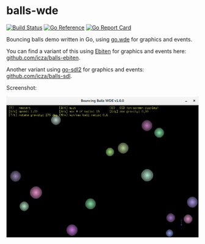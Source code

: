 # balls-wde

[![Build Status](https://travis-ci.org/icza/balls-wde.svg?branch=master)](https://travis-ci.org/icza/balls-wde)
[![Go Reference](https://pkg.go.dev/badge/github.com/icza/balls-wde.svg)](https://pkg.go.dev/github.com/icza/balls-wde)
[![Go Report Card](https://goreportcard.com/badge/github.com/icza/balls-wde)](https://goreportcard.com/report/github.com/icza/balls-wde)

Bouncing balls demo written in Go, using [go.wde](https://github.com/skelterjohn/go.wde) for graphics and events.

You can find a variant of this using [Ebiten](github.com/hajimehoshi/ebiten) for graphics and events here:
[github.com/icza/balls-ebiten](https://github.com/icza/balls-ebiten).

Another variant using [go-sdl2](https://github.com/veandco/go-sdl2) for graphics and events:
[github.com/icza/balls-sdl](https://github.com/icza/balls-sdl).

Screenshot:

![Bouncing Balls WDE v1.0.0 screenshot](screenshots/balls-wde-v1.0.0.png)
